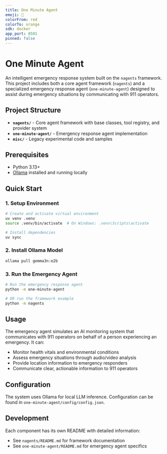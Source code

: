 ```yaml
---
title: One Minute Agent
emoji: 🚨
colorFrom: red
colorTo: orange
sdk: docker
app_port: 8501
pinned: false
---
```


# One Minute Agent

An intelligent emergency response system built on the `nagents` framework. This project includes both a core agent framework (`nagents`) and a specialized emergency response agent (`one-minute-agent`) designed to assist during emergency situations by communicating with 911 operators.

## Project Structure

- **`nagents/`** - Core agent framework with base classes, tool registry, and provider system
- **`one-minute-agent/`** - Emergency response agent implementation 
- **`misc/`** - Legacy experimental code and samples

## Prerequisites

- Python 3.13+
- [Ollama](https://ollama.ai/) installed and running locally

## Quick Start

### 1. Setup Environment

```bash
# Create and activate virtual environment
uv venv .venv
source .venv/bin/activate  # On Windows: .venv\Scripts\activate

# Install dependencies
uv sync
```

### 2. Install Ollama Model

```bash
ollama pull gemma3n:e2b
```

### 3. Run the Emergency Agent

```bash
# Run the emergency response agent
python -m one-minute-agent

# OR run the framework example
python -m nagents
```

## Usage

The emergency agent simulates an AI monitoring system that communicates with 911 operators on behalf of a person experiencing an emergency. It can:

- Monitor health vitals and environmental conditions
- Assess emergency situations through audio/video analysis
- Provide location information to emergency responders
- Communicate clear, actionable information to 911 operators

## Configuration

The system uses Ollama for local LLM inference. Configuration can be found in `one-minute-agent/config/config.json`.

## Development

Each component has its own README with detailed information:
- See `nagents/README.md` for framework documentation
- See `one-minute-agent/README.md` for emergency agent specifics
